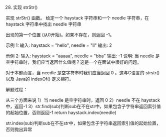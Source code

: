 28. 实现 strStr()

实现 strStr() 函数。
给定一个 haystack 字符串和一个 needle 字符串，在 haystack 字符串中找出 needle 字符串

出现的第一个位置 (从0开始)。如果不存在，则返回  -1。

示例 1:
输入: haystack = "hello", needle = "ll"
输出: 2

示例 2:
输入: haystack = "aaaaa", needle = "bba"
输出: -1
说明:
当 needle 是空字符串时，我们应当返回什么值呢？这是一个在面试中很好的问题。

对于本题而言，当 needle 是空字符串时我们应当返回 0 。这与C语言的 strstr() 以及 Java的 indexOf() 定义相符。

解题过程：

从三个方面来说
1）当 needle 是空字符串时，返回 0
2）needle 不在 haystack中，返回-1
3）str.find(sub)判断sub在不在str中，如果包含子字符串返回索引值的起始位置，否则返回-1
    return haystack.index(needle)

str.index(sub)判断sub在不在str中，如果包含子字符串返回索引值的起始位置，否则抛出异常
